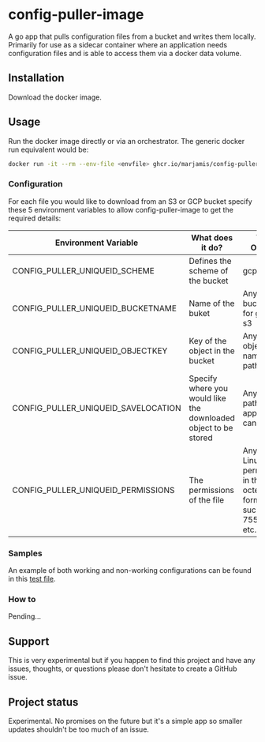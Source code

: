 # config-puller-image

A go app that pulls configuration files from a bucket and writes them locally. Primarily for use as a sidecar container where an application needs configuration files and is able to access them via a docker data volume.

## Installation

Download the docker image.

## Usage

Run the docker image directly or via an orchestrator. The generic docker run equivalent would be:

```bash
docker run -it --rm --env-file <envfile> ghcr.io/marjamis/config-puller-image:latest
```

### Configuration

For each file you would like to download from an S3 or GCP bucket specify these 5 environment variables to allow config-puller-image to get the required details:

Environment Variable | What does it do? | Valid Options
--- | --- | ---
CONFIG_PULLER_UNIQUEID_SCHEME | Defines the scheme of the bucket | gcp, s3
CONFIG_PULLER_UNIQUEID_BUCKETNAME | Name of the buket | Any valid bucketname for gcp or s3
CONFIG_PULLER_UNIQUEID_OBJECTKEY | Key of the object in the bucket | Any valid object key name and path
CONFIG_PULLER_UNIQUEID_SAVELOCATION | Specify where you would like the downloaded object to be stored | Any valid path the application can write to
CONFIG_PULLER_UNIQUEID_PERMISSIONS | The permissions of the file | Any valid Linux permissions in the octect format, such as 755, 600, etc.

### Samples

An example of both working and non-working configurations can be found in this [test file](./test/envfile.txt).

### How to

Pending...

## Support

This is very experimental but if you happen to find this project and have any issues, thoughts, or questions please don't hesitate to create a GitHub issue.

## Project status

Experimental. No promises on the future but it's a simple app so smaller updates shouldn't be too much of an issue.
